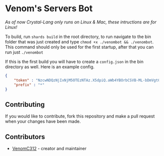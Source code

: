 # Venom's Servers Bot

_As of now Crystal-Lang only runs on Linux & Mac, these intructions are for Linux!_

To build, run `shards build` in the root directory, to run navigate to the bin folder that was just created and type `chmod +x ./venombot && ./venombot`.  This command should only be used for the first startup, after that you can run just `./venombot`

If this is the first build you will have to create a `config.json` in the bin directory as well.  Here is an example config.
```json
{
    "token" : "NzcwNDQzNjIxNjM5OTEzNTAz.X5dpiQ.aWb4YBOrbCSVB-ML-bDmVgt0DzA",
    "prefix" : "*"
}
```

## Contributing

If you would like to contribute, fork this repository and make a pull request when your changes have been made.

## Contributors

- [VenomC312](https://github.com/venomc312) - creator and maintainer

